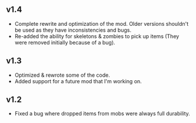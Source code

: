 
## v1.4
+ Complete rewrite and optimization of the mod. Older versions shouldn't be used as they have inconsistencies and bugs.
+ Re-added the ability for skeletons & zombies to pick up items (They were removed initially because of a bug).


## v1.3
 + Optimized & rewrote some of the code.
 + Added support for a future mod that I'm working on.

## v1.2

+ Fixed a bug where dropped items from mobs were always full durability.



